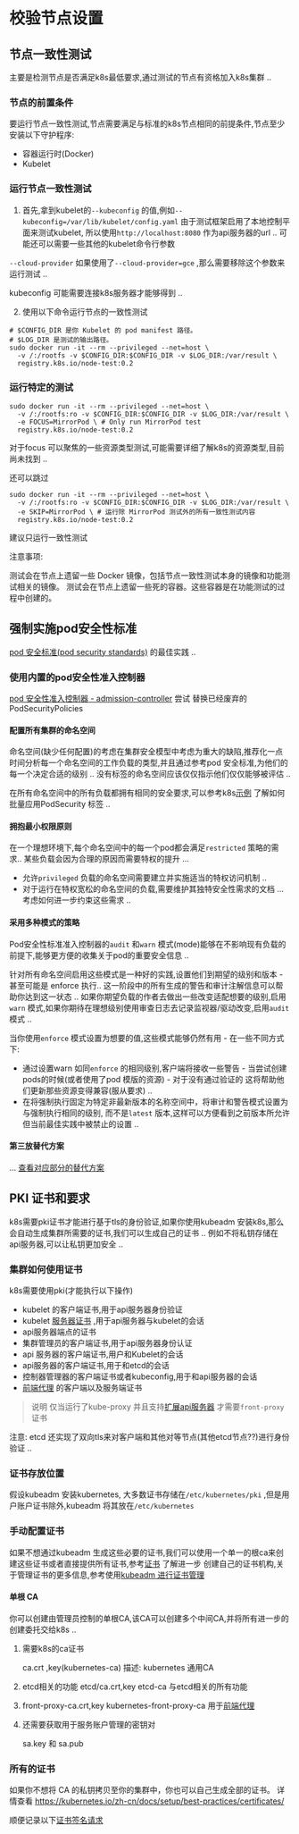 # 校验节点设置
## 节点一致性测试
 主要是检测节点是否满足k8s最低要求,通过测试的节点有资格加入k8s集群 ..
 
###  节点的前置条件
要运行节点一致性测试,节点需要满足与标准的k8s节点相同的前提条件,节点至少安装以下守护程序:
- 容器运行时(Docker)
- Kubelet

### 运行节点一致性测试
1. 首先,拿到kubelet的`--kubeconfig` 的值,例如`--kubeconfig=/var/lib/kubelet/config.yaml` 
由于测试框架启用了本地控制平面来测试kubelet, 所以使用`http://localhost:8080` 作为api服务器的url .. 
可能还可以需要一些其他的kubelet命令行参数

`--cloud-provider` 如果使用了`--cloud-provider=gce` ,那么需要移除这个参数来运行测试 ..

kubeconfig 可能需要连接k8s服务器才能够得到 ..

2. 使用以下命令运行节点的一致性测试
```shell
# $CONFIG_DIR 是你 Kubelet 的 pod manifest 路径。
# $LOG_DIR 是测试的输出路径。
sudo docker run -it --rm --privileged --net=host \
  -v /:/rootfs -v $CONFIG_DIR:$CONFIG_DIR -v $LOG_DIR:/var/result \
  registry.k8s.io/node-test:0.2
```

### 运行特定的测试
```shell
sudo docker run -it --rm --privileged --net=host \
  -v /:/rootfs:ro -v $CONFIG_DIR:$CONFIG_DIR -v $LOG_DIR:/var/result \
  -e FOCUS=MirrorPod \ # Only run MirrorPod test
  registry.k8s.io/node-test:0.2
```
对于focus 可以聚焦的一些资源类型测试,可能需要详细了解k8s的资源类型,目前尚未找到 ..

还可以跳过
```shell
sudo docker run -it --rm --privileged --net=host \
  -v /:/rootfs:ro -v $CONFIG_DIR:$CONFIG_DIR -v $LOG_DIR:/var/result \
  -e SKIP=MirrorPod \ # 运行除 MirrorPod 测试外的所有一致性测试内容
  registry.k8s.io/node-test:0.2

```
建议只运行一致性测试

注意事项:

测试会在节点上遗留一些 Docker 镜像，包括节点一致性测试本身的镜像和功能测试相关的镜像。
测试会在节点上遗留一些死的容器。这些容器是在功能测试的过程中创建的。

## 强制实施pod安全性标准
[pod 安全标准(pod security standards)](https://kubernetes.io/zh-cn/docs/concepts/security/pod-security-standards) 的最佳实践 ..
### 使用内置的pod安全性准入控制器
[pod 安全性准入控制器 - admission-controller](https://kubernetes.io/zh-cn/docs/reference/access-authn-authz/admission-controllers/#podsecurity)  尝试
替换已经废弃的PodSecurityPolicies

#### 配置所有集群的命名空间
命名空间(缺少任何配置)的考虑在集群安全模型中考虑为重大的缺陷,推荐化一点时间分析每一个命名空间的工作负载的类型,并且通过参考pod 安全标准,为他们的每一个决定合适的级别 ..
没有标签的命名空间应该仅仅指示他们仅仅能够被评估 ..

在所有命名空间中的所有负载都拥有相同的安全要求,可以参考k8s[示例](https://kubernetes.io/docs/tasks/configure-pod-container/enforce-standards-namespace-labels/#applying-to-all-namespaces) 了解如何批量应用PodSecurity 标签 ..

#### 拥抱最小权限原则

在一个理想环境下,每个命名空间中的每一个pod都会满足`restricted` 策略的需求..  某些负载会因为合理的原因而需要特权的提升 ...

- 允许`privileged` 负载的命名空间需要建立并实施适当的特权访问机制 ..
- 对于运行在特权宽松的命名空间的负载,需要维护其独特安全性需求的文档 ... 考虑如何进一步约束这些需求 ..

#### 采用多种模式的策略
Pod安全性标准准入控制器的`audit` 和`warn` 模式(mode)能够在不影响现有负载的前提下,能够更方便的收集关于pod的重要安全信息 ..

针对所有命名空间启用这些模式是一种好的实践,设置他们到期望的级别和版本  - 甚至可能是 enforce 执行..
这一阶段中的所有生成的警告和审计注解信息可以帮助你达到这一状态 ..
如果你期望负载的作者去做出一些改变适配想要的级别,启用`warn` 模式,如果你期待在理想级别使用审查日志去记录监视器/驱动改变,启用`audit` 模式 ..

当你使用`enforce` 模式设置为想要的值,这些模式能够仍然有用 - 在一些不同方式下:
- 通过设置warn 如同`enforce` 的相同级别,客户端将接收一些警告 - 当尝试创建pods的时候(或者使用了pod 模版的资源) - 对于没有通过验证的
    这将帮助他们更新那些资源变得兼容(服从要求) ..
- 在将强制执行固定为特定非最新版本的名称空间中，将审计和警告模式设置为与强制执行相同的级别, 而不是`latest` 版本,这样可以方便看到之前版本所允许
但当前最佳实践中被禁止的设置 ..

#### 第三放替代方案
... [查看对应部分的替代方案](https://kubernetes.io/zh-cn/docs/setup/best-practices/enforcing-pod-security-standards/#third-party-alternatives)

## PKI 证书和要求
k8s需要pki证书才能进行基于tls的身份验证,如果你使用kubeadm 安装k8s,那么会自动生成集群所需要的证书,我们可以生成自己的证书 .. 例如不将私钥存储在
api服务器,可以让私钥更加安全 .. 

### 集群如何使用证书
k8s需要使用pki(才能执行以下操作)
- kubelet 的客户端证书,用于api服务器身份验证
- kubelet [服务器证书](https://kubernetes.io/zh-cn/docs/reference/access-authn-authz/kubelet-tls-bootstrapping/#client-and-serving-certificates) ,用于api服务器与kubelet的会话
- api服务器端点的证书
- 集群管理员的客户端证书,用于api服务器身份认证
- api 服务器的客户端证书,用户和Kubelet的会话
- api服务器的客户端证书,用于和etcd的会话
- 控制器管理器的客户端证书或者kubeconfig,用于和api服务器的会话
- [前端代理](https://kubernetes.io/zh-cn/docs/tasks/extend-kubernetes/configure-aggregation-layer/) 的客户端以及服务端证书

> 说明
> 仅当运行了kube-proxy 并且支持[扩展api服务器](https://kubernetes.io/zh-cn/docs/tasks/extend-kubernetes/setup-extension-api-server/) 才需要`front-proxy` 证书

注意:
   etcd 还实现了双向tls来对客户端和其他对等节点(其他etcd节点??)进行身份验证 ..

### 证书存放位置
假设kubeadm 安装kubernetes, 大多数证书存储在`/etc/kubernetes/pki` ,但是用户账户证书除外,kubeadm 将其放在`/etc/kubernetes` 

### 手动配置证书
如果不想通过kubeadm 生成这些必要的证书,我们可以使用一个单一的根ca来创建这些证书或者直接提供所有证书,参考[证书](https://kubernetes.io/zh-cn/docs/tasks/administer-cluster/certificates/) 了解进一步
创建自己的证书机构,关于管理证书的更多信息,参考使用[kubeadm 进行证书管理](https://kubernetes.io/zh-cn/docs/tasks/administer-cluster/kubeadm/kubeadm-certs/) 

#### 单根 CA
你可以创建由管理员控制的单根CA,该CA可以创建多个中间CA,并将所有进一步的创建委托交给k8s ..
1. 需要k8s的ca证书

    ca.crt ,key(kubernetes-ca) 描述: kubernetes 通用CA
2. etcd相关的功能
    etcd/ca.crt,key etcd-ca 与etcd相关的所有功能
3. front-proxy-ca.crt,key kubernetes-front-proxy-ca 用于[前端代理](https://kubernetes.io/zh-cn/docs/tasks/extend-kubernetes/configure-aggregation-layer/) 
4. 还需要获取用于服务账户管理的密钥对

   sa.key 和 sa.pub

### 所有的证书
如果你不想将 CA 的私钥拷贝至你的集群中，你也可以自己生成全部的证书。
详情查看 https://kubernetes.io/zh-cn/docs/setup/best-practices/certificates/

顺便记录以下[证书签名请求](https://kubernetes.io/zh-cn/docs/setup/best-practices/certificates/)


